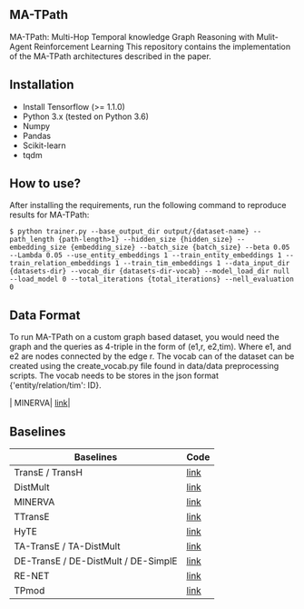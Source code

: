 ## MA-TPath
MA-TPath: Multi-Hop Temporal knowledge Graph Reasoning with Mulit-Agent Reinforcement Learning
This repository contains the implementation of the MA-TPath architectures described in the paper.
## Installation
* Install Tensorflow (>= 1.1.0)
* Python 3.x (tested on Python 3.6)
* Numpy
* Pandas
* Scikit-learn
* tqdm
## How to use?
After installing the requirements, run the following command to reproduce results for MA-TPath:
```
$ python trainer.py --base_output_dir output/{dataset-name} --path_length {path-length>1} --hidden_size {hidden_size} --embedding_size {embedding_size} --batch_size {batch_size} --beta 0.05 --Lambda 0.05 --use_entity_embeddings 1 --train_entity_embeddings 1 --train_relation_embeddings 1 --train_tim_embeddings 1 --data_input_dir {datasets-dir} --vocab_dir {datasets-dir-vocab} --model_load_dir null --load_model 0 --total_iterations {total_iterations} --nell_evaluation 0
```
## Data Format
To run MA-TPath on a custom graph based dataset, you would need the graph and the queries as 4-triple in the form of (e1,r, e2,tim). Where e1, and e2 are nodes connected by the edge r. The vocab can of the dataset can be created using the create_vocab.py file found in data/data preprocessing scripts. The vocab needs to be stores in the json format {'entity/relation/tim': ID}. 

| MINERVA| [link](https://github.com/shehzaadzd/MINERVA)|
## Baselines
| Baselines                           | Code                                                         |
| ----------------------------------- | ------------------------------------------------------------ |
| TransE  / TransH                    | [link](https://github.com/jimmywangheng/knowledge_representation_pytorch) |
| DistMult                            | [link](https://github.com/tranhungnghiep/AnalyzeKGE)         |
| MINERVA                             | [link](https://github.com/shehzaadzd/MINERVA)                |
| TTransE                             | [link](https://github.com/INK-USC/RE-Net)                    |
| HyTE                                | [link](https://github.com/malllabiisc/HyTE)                  |
| TA-TransE / TA-DistMult             | [link](https://github.com/INK-USC/RE-Net)                    |
| DE-TransE / DE-DistMult / DE-SimplE | [link](https://github.com/BorealisAI/DE-SimplE)              |
| RE-NET                              | [link](https://github.com/INK-USC/RE-Net)                    |
| TPmod                               | [link](https://github.com/DMKE-Lab/TPmod)                    |
